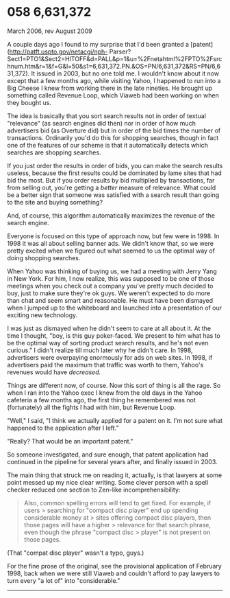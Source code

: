 # 058 6,631,372


  
 
  
 March 2006, rev August 2009   
  
 A couple days ago I found to my surprise that I'd been granted a [patent](http://patft.uspto.gov/netacgi/nph- 
Parser?Sect1=PTO1&Sect2=HITOFF&d=PALL&p=1&u=%2Fnetahtml%2FPTO%2Fsrchnum.htm&r=1&f=G&l=50&s1=6,631,372.PN.&OS=PN/6,631,372&RS=PN/6,631,372).
 It issued in 2003, but no one told me. I wouldn't know about it now except that a few months ago, while visiting Yahoo, I happened to run into a Big Cheese I knew from working there in the late nineties. He brought up something called Revenue Loop, which Viaweb had been working on when they bought us.   
  
 The idea is basically that you sort search results not in order of textual "relevance" (as search engines did then) nor in order of how much advertisers bid (as Overture did) but in order of the bid times the number of transactions. Ordinarily you'd do this for shopping searches, though in fact one of the features of our scheme is that it automatically detects which searches are shopping searches.   
  
 If you just order the results in order of bids, you can make the search results useless, because the first results could be dominated by lame sites that had bid the most. But if you order results by bid multiplied by transactions, far from selling out, you're getting a _better_ measure of relevance. What could be a better sign that someone was satisfied with a search result than going to the site and buying something?   
  
 And, of course, this algorithm automatically maximizes the revenue of the search engine.   
  
 Everyone is focused on this type of approach now, but few were in 1998\. In 1998 it was all about selling banner ads. We didn't know that, so we were pretty excited when we figured out what seemed to us the optimal way of doing shopping searches.   
  
 When Yahoo was thinking of buying us, we had a meeting with Jerry Yang in New York. For him, I now realize, this was supposed to be one of those meetings when you check out a company you've pretty much decided to buy, just to make sure they're ok guys. We weren't expected to do more than chat and seem smart and reasonable. He must have been dismayed when I jumped up to the whiteboard and launched into a presentation of our exciting new technology.   
  
 I was just as dismayed when he didn't seem to care at all about it. At the time I thought, "boy, is this guy poker-faced. We present to him what has to be the optimal way of sorting product search results, and he's not even curious." I didn't realize till much later why he didn't care. In 1998, advertisers were overpaying enormously for ads on web sites. In 1998, if advertisers paid the maximum that traffic was worth to them, Yahoo's revenues would have _decreased._   
  
 Things are different now, of course. Now this sort of thing is all the rage. So when I ran into the Yahoo exec I knew from the old days in the Yahoo cafeteria a few months ago, the first thing he remembered was not (fortunately) all the fights I had with him, but Revenue Loop.   
  
 "Well," I said, "I think we actually applied for a patent on it. I'm not sure what happened to the application after I left."   
  
 "Really? That would be an important patent."   
  
 So someone investigated, and sure enough, that patent application had continued in the pipeline for several years after, and finally issued in 2003.   
  
 The main thing that struck me on reading it, actually, is that lawyers at some point messed up my nice clear writing. Some clever person with a spell checker reduced one section to Zen-like incomprehensibility: 

 > Also, common spelling errors will tend to get fixed. For example, if users > searching for "compact disc player" end up spending considerable money at > sites offering compact disc players, then those pages will have a higher > relevance for that search phrase, even though the phrase "compact disc > player" is not present on those pages. 

 (That "compat disc player" wasn't a typo, guys.)   
  
 For the fine prose of the original, see the provisional application of February 1998, back when we were still Viaweb and couldn't afford to pay lawyers to turn every "a lot of" into "considerable."   
  
 
  
 
  
 
  
 

 
* * *
 

 

